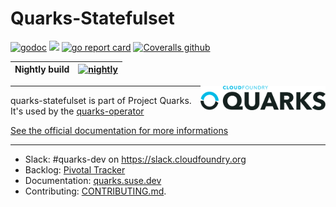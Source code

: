 # Quarks-Statefulset

[![godoc](https://godoc.org/code.cloudfoundry.org/quarks-statefulset?status.svg)](https://godoc.org/code.cloudfoundry.org/quarks-statefulset)
[![](https://github.com/cloudfoundry-incubator/quarks-statefulset/workflows/quarks-statefulset-ci/badge.svg?branch=master)](https://github.com/cloudfoundry-incubator/quarks-statefulset/actions?query=branch%3Amaster)
[![go report card](https://goreportcard.com/badge/code.cloudfoundry.org/quarks-statefulset)](https://goreportcard.com/report/code.cloudfoundry.org/quarks-statefulset)
[![Coveralls github](https://img.shields.io/coveralls/github/cloudfoundry-incubator/quarks-statefulset.svg?style=flat)](https://coveralls.io/github/cloudfoundry-incubator/quarks-statefulset?branch=HEAD)

| Nightly build | [![nightly](https://ci.flintstone.cf.cloud.ibm.com/api/v1/teams/quarks/pipelines/cf-operator-nightly/badge)](https://ci.flintstone.cf.cloud.ibm.com/teams/quarks/pipelines/cf-operator-nightly) |
| ------------- | ----------------------------------------------------------------------------------------------------------------------------------------------------------------------------------------------- |

<img align="right" width="200" height="39" src="https://github.com/cloudfoundry-incubator/quarks-docs/raw/master/content/en/docs/cf-operator-logo.png">

----

quarks-statefulset is part of Project Quarks.
It's used by the [quarks-operator](https://github.com/cloudfoundry-incubator/quarks-operator/)

[See the official documentation for more informations](https://quarks.suse.dev/docs/quarks-statefulset/)

----

* Slack: #quarks-dev on <https://slack.cloudfoundry.org>
* Backlog: [Pivotal Tracker](https://www.pivotaltracker.com/n/projects/2192232)
* Documentation: [quarks.suse.dev](https://quarks.suse.dev)
* Contributing: [CONTRIBUTING.md](CONTRIBUTING.md).
